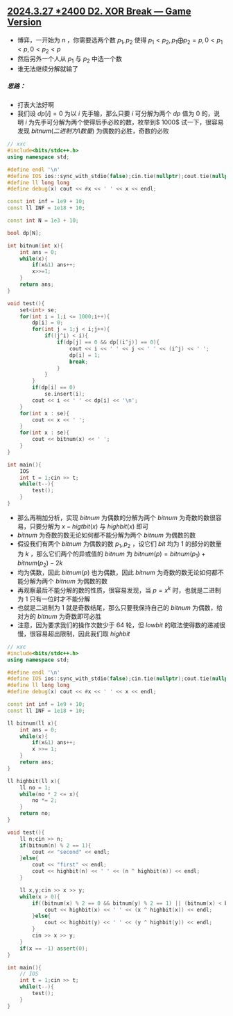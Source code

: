 ## [2024.3.27 *2400 D2. XOR Break — Game Version](https://codeforces.com/problemset/problem/1934/D2)

* 博弈，一开始为 $n$ ，你需要选两个数 $p_1,p_2$ 使得 $p_1 < p_2 , p_1 \bigoplus p_2 = p , 0 < p_1 < p , 0 < p_2 < p$
* 然后另外一个人从 $p_1$ 与 $p_2$ 中选一个数
* 谁无法继续分解就输了

##### 思路：

* 打表大法好啊
* 我们设 $dp[i]=0$ 为以 $i$ 先手输，那么只要 $i$ 可分解为两个 $dp$ 值为 $0$ 的，说明 $i$ 为先手可分解为两个使得后手必败的数，枚举到$ 1000$ 试一下，很容易发现 $bitnum(二进制为1数量)$ 为偶数的必胜，奇数的必败 

```cpp
// xxc
#include<bits/stdc++.h>
using namespace std;

#define endl '\n'
#define IOS ios::sync_with_stdio(false);cin.tie(nullptr);cout.tie(nullptr);
#define ll long long
#define debug(x) cout << #x << ' ' << x << endl;

const int inf = 1e9 + 10;
const ll INF = 1e18 + 10;

const int N = 1e3 + 10;

bool dp[N];

int bitnum(int x){
	int ans = 0;
	while(x){
		if(x&1) ans++;
		x>>=1;
	}
	return ans;
}

void test(){
	set<int> se;
	for(int i = 1;i <= 1000;i++){
		dp[i] = 0;
		for(int j = 1;j < i;j++){
			if((j^i) < i){
				if(dp[j] == 0 && dp[(i^j)] == 0){
					cout << i << ' ' << j << ' ' << (i^j) << ' ';
					dp[i] = 1;
					break;
				}
			}
		}
		if(dp[i] == 0)
			se.insert(i);
		cout << i << ' ' << dp[i] << '\n';
	}
    for(int x : se){
		cout << x << ' ';
	}
	for(int x : se){
		cout << bitnum(x) << ' ';
	}
}

int main(){
	IOS
	int t = 1;cin >> t;
	while(t--){
		test();
	}
}
```

* 那么再稍加分析，实现 $bitnum$ 为偶数的分解为两个 $bitnum$ 为奇数的数很容易，只要分解为 $x-higtbit(x)$ 与 $highbit(x)$ 即可
*  $bitnum$ 为奇数的数无论如何都不能分解为两个 $bitnum$ 为偶数的数
* 假设我们有两个 $bitnum$ 为偶数的数 $p_1,p_2$ ，设它们 $bit$ 均为 $1$ 的部分的数量为 $k$ ，那么它们两个的异或值的 $bitnum$ 为 $bitnum(p)=bitnum(p_1)+bitnum(p_2)-2k$
* 均为偶数，因此 $bitnum(p)$ 也为偶数，因此 $bitnum$ 为奇数的数无论如何都不能分解为两个 $bitnum$ 为偶数的数
* 再观察最后不能分解的数的性质，很容易发现，当 $p=x^k$ 时，也就是二进制为 $1$ 只有一位时才不能分解
* 也就是二进制为 $1$ 就是奇数结尾，那么只要我保持自己的 $bitnum$ 为偶数，给对方的 $bitnum$ 为奇数即可必胜
* 注意，因为要求我们的操作次数少于 $64$ 轮，但 $lowbit$ 的取法使得数的递减很慢，很容易超出限制，因此我们取 $highbit$

```cpp
// xxc
#include<bits/stdc++.h>
using namespace std;

#define endl '\n'
#define IOS ios::sync_with_stdio(false);cin.tie(nullptr);cout.tie(nullptr);
#define ll long long
#define debug(x) cout << #x << ' ' << x << endl;

const int inf = 1e9 + 10;
const ll INF = 1e18 + 10;

ll bitnum(ll x){
	int ans = 0;
	while(x){
		if(x&1) ans++;
		x >>= 1;
	}
	return ans;
}

ll highbit(ll x){
	ll no = 1;
	while(no * 2 <= x){
		no *= 2;
	}
	return no;
}

void test(){
	ll n;cin >> n;
	if(bitnum(n) % 2 == 1){
		cout << "second" << endl;
	}else{
		cout << "first" << endl;
		cout << highbit(n) << ' ' << (n ^ highbit(n)) << endl;
	}

	ll x,y;cin >> x >> y;
	while(x > 0){
		if((bitnum(x) % 2 == 0 && bitnum(y) % 2 == 1) || (bitnum(x) < bitnum(y))){
			cout << highbit(x) << ' ' << (x ^ highbit(x)) << endl;
		}else{
			cout << highbit(y) << ' ' << (y ^ highbit(y)) << endl;
		}
		cin >> x >> y;
	}
	if(x == -1) assert(0);
}

int main(){
	// IOS
	int t = 1;cin >> t;
	while(t--){
		test();
	}
}
```

